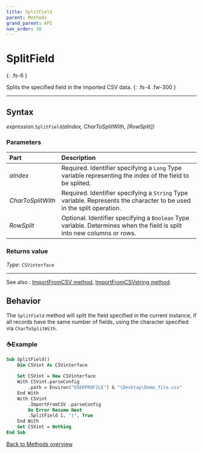 ```yaml
---
title: SplitField
parent: Methods
grand_parent: API
nav_order: 30
---
```


# SplitField
{: .fs-6 }

Splits the specified field in the imported CSV data.
{: .fs-4 .fw-300 }

---

## Syntax

*expression*.`SplitField`*(aIndex, CharToSplitWith, \[RowSplit\])*

### Parameters

<table>
<thead>
<tr>
<th style="text-align: left;">Part</th>
<th style="text-align: left;">Description</th>
</tr>
</thead>
<tbody>
<tr>
<td style="text-align: left;"><em>aIndex</em></td>
<td style="text-align: left;">Required. Identifier specifying a <code>Long</code> Type variable representing the index of the field to be splited.</td>
</tr>
<tr>
<td style="text-align: left;"><em>CharToSplitWith</em></td>
<td style="text-align: left;">Required. Identifier specifying a <code>String</code> Type variable. Represents the character to be used in the split operation.</td>
</tr>
<tr>
<td style="text-align: left;"><em>RowSplit</em></td>
<td style="text-align: left;">Optional. Identifier specifying a <code>Boolean</code> Type variable. Determines when the field is split into new columns or rows.</td>
</tr>
</tbody>
</table>

### Returns value

*Type*: `CSVinterface`

---

See also
: [ImportFromCSV method](https://ws-garcia.github.io/VBA-CSV-interface/api/methods/importfromcsv.html), [ImportFromCSVstring method](https://ws-garcia.github.io/VBA-CSV-interface/api/methods/importfromcsvstring.html).

## Behavior

The `SplitField` method will split the field specified in the current instance, if all records have the same number of fields, using the character specified via `CharToSplitWith`. 

### ☕Example

```vb
Sub SplitField()
    Dim CSVint As CSVinterface
    
    Set CSVint = New CSVinterface
    With CSVint.parseConfig
        .path = Environ("USERPROFILE") & "\Desktop\Demo_file.csv"
    End With
    With CSVint
        .ImportFromCSV .parseConfig
        On Error Resume Next
        .SplitField 1, "|", True											'Split field into new rows at index 1 using a pipe character.
    End With
    Set CSVint = Nothing
End Sub
```

[Back to Methods overview](https://ws-garcia.github.io/VBA-CSV-interface/api/methods/)
